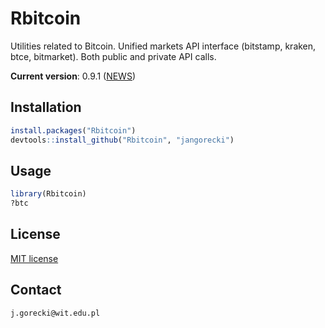# Rbitcoin

Utilities related to Bitcoin. Unified markets API interface (bitstamp, kraken, btce, bitmarket). Both public and private API calls.

**Current version**: 0.9.1 ([NEWS](https://github.com/jangorecki/Rbitcoin/blob/master/NEWS))

## Installation

```R
install.packages("Rbitcoin")
devtools::install_github("Rbitcoin", "jangorecki")
```

## Usage

```R
library(Rbitcoin)
?btc
```

## License

[MIT license](https://github.com/jangorecki/Rbitcoin/blob/master/LICENSE)

## Contact

`j.gorecki@wit.edu.pl`
